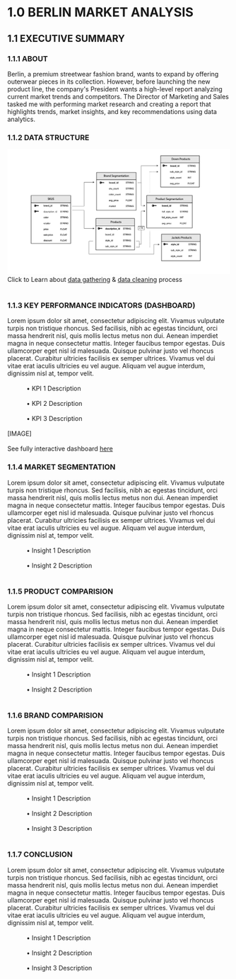 # 1.0 BERLIN MARKET ANALYSIS

## 1.1 EXECUTIVE SUMMARY
### 1.1.1 ABOUT
Berlin, a premium streetwear fashion brand, wants to expand by offering outerwear pieces in its collection. However, before launching the new product line, the company's President wants a high-level report analyzing current market trends and competitors. The Director of Marketing and Sales tasked me with performing market research and creating a report that highlights trends, market insights, and key recommendations using data analytics.

### 1.1.2 DATA STRUCTURE

![data-structure](assets/berlin-data-structure.png)
Click to Learn about [data gathering](data-gathering.md) & [data cleaning](data-cleaning.md) process <br></br>

### 1.1.3 KEY PERFORMANCE INDICATORS (DASHBOARD)
Lorem ipsum dolor sit amet, consectetur adipiscing elit. Vivamus vulputate turpis non tristique rhoncus. Sed facilisis, nibh ac egestas tincidunt, orci massa hendrerit nisl, quis mollis lectus metus non dui. Aenean imperdiet magna in neque consectetur mattis. Integer faucibus tempor egestas. Duis ullamcorper eget nisl id malesuada. Quisque pulvinar justo vel rhoncus placerat. Curabitur ultricies facilisis ex semper ultrices. Vivamus vel dui vitae erat iaculis ultricies eu vel augue. Aliquam vel augue interdum, dignissim nisl at, tempor velit.
<br></br>
           • KPI 1 Description <br></br>
           • KPI 2 Description <br></br>
           • KPI 3 Description <br></br>
[IMAGE]
<br></br>
See fully interactive dashboard [here]()
### 1.1.4 MARKET SEGMENTATION
Lorem ipsum dolor sit amet, consectetur adipiscing elit. Vivamus vulputate turpis non tristique rhoncus. Sed facilisis, nibh ac egestas tincidunt, orci massa hendrerit nisl, quis mollis lectus metus non dui. Aenean imperdiet magna in neque consectetur mattis. Integer faucibus tempor egestas. Duis ullamcorper eget nisl id malesuada. Quisque pulvinar justo vel rhoncus placerat. Curabitur ultricies facilisis ex semper ultrices. Vivamus vel dui vitae erat iaculis ultricies eu vel augue. Aliquam vel augue interdum, dignissim nisl at, tempor velit.<br></br>
           • Insight 1 Description <br></br>
           • Insight 2 Description <br></br>

### 1.1.5 PRODUCT COMPARISION
Lorem ipsum dolor sit amet, consectetur adipiscing elit. Vivamus vulputate turpis non tristique rhoncus. Sed facilisis, nibh ac egestas tincidunt, orci massa hendrerit nisl, quis mollis lectus metus non dui. Aenean imperdiet magna in neque consectetur mattis. Integer faucibus tempor egestas. Duis ullamcorper eget nisl id malesuada. Quisque pulvinar justo vel rhoncus placerat. Curabitur ultricies facilisis ex semper ultrices. Vivamus vel dui vitae erat iaculis ultricies eu vel augue. Aliquam vel augue interdum, dignissim nisl at, tempor velit.<br></br>
           • Insight 1 Description <br></br>
           • Insight 2 Description <br></br>

### 1.1.6 BRAND COMPARISION
Lorem ipsum dolor sit amet, consectetur adipiscing elit. Vivamus vulputate turpis non tristique rhoncus. Sed facilisis, nibh ac egestas tincidunt, orci massa hendrerit nisl, quis mollis lectus metus non dui. Aenean imperdiet magna in neque consectetur mattis. Integer faucibus tempor egestas. Duis ullamcorper eget nisl id malesuada. Quisque pulvinar justo vel rhoncus placerat. Curabitur ultricies facilisis ex semper ultrices. Vivamus vel dui vitae erat iaculis ultricies eu vel augue. Aliquam vel augue interdum, dignissim nisl at, tempor velit.<br></br>
           • Insight 1 Description <br></br>
           • Insight 2 Description <br></br>
           • Insight 3 Description <br></br>

### 1.1.7 CONCLUSION
Lorem ipsum dolor sit amet, consectetur adipiscing elit. Vivamus vulputate turpis non tristique rhoncus. Sed facilisis, nibh ac egestas tincidunt, orci massa hendrerit nisl, quis mollis lectus metus non dui. Aenean imperdiet magna in neque consectetur mattis. Integer faucibus tempor egestas. Duis ullamcorper eget nisl id malesuada. Quisque pulvinar justo vel rhoncus placerat. Curabitur ultricies facilisis ex semper ultrices. Vivamus vel dui vitae erat iaculis ultricies eu vel augue. Aliquam vel augue interdum, dignissim nisl at, tempor velit.<br></br>
           • Insight 1 Description <br></br>
           • Insight 2 Description <br></br>
           • Insight 3 Description <br></br>
           


